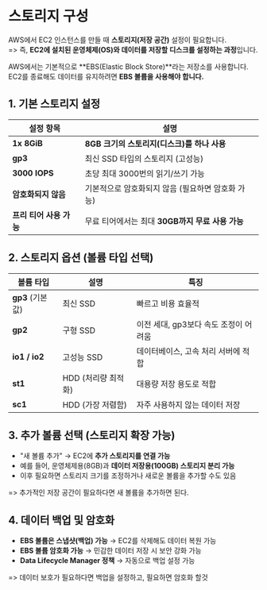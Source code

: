 # 스토리지 구성

AWS에서 EC2 인스턴스를 만들 때 **스토리지(저장 공간)** 설정이 필요합니다.  
=> 즉, **EC2에 설치된 운영체제(OS)와 데이터를 저장할 디스크를 설정하는 과정**입니다.  

AWS에서는 기본적으로 **EBS(Elastic Block Store)**라는 저장소를 사용합니다.  
EC2를 종료해도 데이터를 유지하려면 **EBS 볼륨을 사용해야 합니다.**

## 1. 기본 스토리지 설정

| 설정 항목                | 설명                                              |
| ----------------------- | ------------------------------------------------- |
| **1x 8GiB**             | **8GB 크기의 스토리지(디스크)를 하나 사용**       |
| **gp3**                 | 최신 SSD 타입의 스토리지 (고성능)                 |
| **3000 IOPS**           | 초당 최대 3000번의 읽기/쓰기 가능                 |
| **암호화되지 않음**      | 기본적으로 암호화되지 않음 (필요하면 암호화 가능) |
| **프리 티어 사용 가능**  | 무료 티어에서는 최대 **30GB까지 무료 사용 가능**  |

## 2. 스토리지 옵션 (볼륨 타입 선택)

 | 볼륨 타입        | 설명                | 특징                                  |
| ---------------- | ------------------- | ------------------------------------- |
| **gp3** (기본값) | 최신 SSD            | 빠르고 비용 효율적                    |
| **gp2**          | 구형 SSD            | 이전 세대, gp3보다 속도 조정이 어려움 |
| **io1 / io2**    | 고성능 SSD          | 데이터베이스, 고속 처리 서버에 적합   |
| **st1**          | HDD (처리량 최적화) | 대용량 저장 용도로 적합               |
| **sc1**          | HDD (가장 저렴함)   | 자주 사용하지 않는 데이터 저장        |

## 3. 추가 볼륨 선택 (스토리지 확장 가능)

- "새 볼륨 추가" → EC2에 **추가 스토리지를 연결 가능**
- 예를 들어, 운영체제용(8GB)과 **데이터 저장용(100GB) 스토리지 분리 가능**
- 이후 필요하면 스토리지 크기를 조정하거나 새로운 볼륨을 추가할 수도 있음

=> 추가적인 저장 공간이 필요하다면 새 볼륨을 추가하면 된다.

## 4. 데이터 백업 및 암호화

- **EBS 볼륨은 스냅샷(백업) 가능** → EC2를 삭제해도 데이터 복원 가능
- **EBS 볼륨 암호화 가능** → 민감한 데이터 저장 시 보안 강화 가능
- **Data Lifecycle Manager 정책** → 자동으로 백업 설정 가능

=> 데이터 보호가 필요하다면 백업을 설정하고, 필요하면 암호화 할것